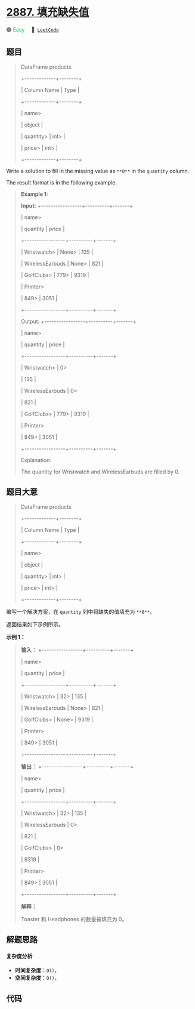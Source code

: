 # [2887. 填充缺失值](https://leetcode.com/problems/fill-missing-data)

🟢 <font color=#15bd66>Easy</font>&emsp; 🔗&ensp;[`LeetCode`](https://leetcode.com/problems/fill-missing-data)

## 题目


> 
> DataFrame products
> 
> +-------------+--------+
> 
> | Column Name | Type   |
> 
> +-------------+--------+
> 
> | name> 
> > 
> | object |
> 
> | quantity> 
> | int> 
> |
> 
> | price> 
>    | int> 
> |
> 
> +-------------+--------+
> 
> 

Write a solution to fill in the missing value as `**0**` in the `quantity`
column.

The result format is in the following example.



> 
> 
> 
> 
> 
> **Example 1:**
> 
> **Input:** +-----------------+----------+-------+
> 
> | name> 
> > 
> > 
> | quantity | price |
> 
> +-----------------+----------+-------+
> 
> | Wristwatch> 
>   | None> 
>  | 135   |
> 
> | WirelessEarbuds | None> 
>  | 821   |
> 
> | GolfClubs> 
>    | 779> 
>   | 9319  |
> 
> | Printer> 
> > 
>  | 849> 
>   | 3051  |
> 
> +-----------------+----------+-------+
> 
> Output: +-----------------+----------+-------+
> 
> | name> 
> > 
> > 
> | quantity | price |
> 
> +-----------------+----------+-------+
> 
> | Wristwatch> 
>   | 0> 
> > 
> | 135   |
> 
> | WirelessEarbuds | 0> 
> > 
> | 821   |
> 
> | GolfClubs> 
>    | 779> 
>   | 9319  |
> 
> | Printer> 
> > 
>  | 849> 
>   | 3051  |
> 
> +-----------------+----------+-------+
> 
> Explanation: 
> 
> The quantity for Wristwatch and WirelessEarbuds are filled by 0.


## 题目大意


> 
> DataFrame products
> 
> +-------------+--------+
> 
> | Column Name | Type   |
> 
> +-------------+--------+
> 
> | name> 
> > 
> | object |
> 
> | quantity> 
> | int> 
> |
> 
> | price> 
>    | int> 
> |
> 
> +-------------+--------+
> 
> 

编写一个解决方案，在 `quantity` 列中将缺失的值填充为 `**0**`。

返回结果如下示例所示。



**示例 1：**

> 
> 
> 
> 
> 
> **输入：** +-----------------+----------+-------+
> 
> | name> 
> > 
> > 
> | quantity | price |
> 
> +-----------------+----------+-------+
> 
> | Wristwatch> 
>   | 32> 
>    | 135   |
> 
> | WirelessEarbuds | None> 
>  | 821   |
> 
> | GolfClubs> 
>    | None> 
>  | 9319  |
> 
> | Printer> 
> > 
>  | 849> 
>   | 3051  |
> 
> +-----------------+----------+-------+
> 
> **输出：** +-----------------+----------+-------+
> 
> | name> 
> > 
> > 
> | quantity | price |
> 
> +-----------------+----------+-------+
> 
> | Wristwatch> 
>   | 32> 
>    | 135   |
> 
> | WirelessEarbuds | 0> 
> > 
> | 821   |
> 
> | GolfClubs> 
>    | 0> 
> > 
> | 9319  |
> 
> | Printer> 
> > 
>  | 849> 
>   | 3051  |
> 
> +-----------------+----------+-------+
> 
> **解释：**
> 
> Toaster 和 Headphones 的数量被填充为 0。


## 解题思路

#### 复杂度分析

- **时间复杂度**：`O()`，
- **空间复杂度**：`O()`，

## 代码

```javascript

```